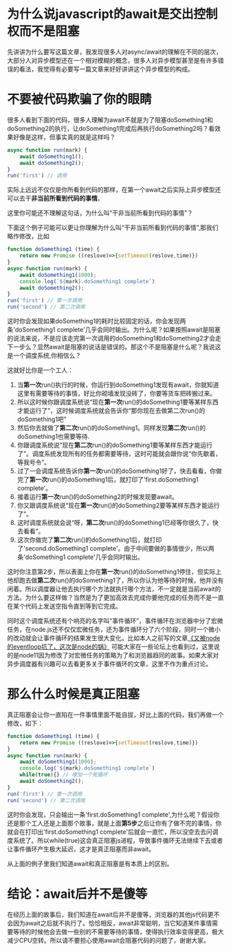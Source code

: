 # 为什么说javascript的await是交出控制权而不是阻塞
先讲讲为什么要写这篇文章，我发现很多人对async/await的理解在不同的层次，大部分人对异步模型还在一个相对模糊的概念，很多人对异步模型甚至是有许多错误的看法，我觉得有必要写一篇文章来好好讲讲这个异步模型的构成。

# 不要被代码欺骗了你的眼睛
很多人看到下面的代码，很多人理解为await不就是为了阻塞doSomething1和doSomething2的执行，让doSomething1完成后再执行doSomething2吗？看效果好像是这样，但事实真的就是这样吗？
```js
async function run(mark) {
    await doSomething1();
    await doSomething2();
}
run('first') // 调用
```
实际上远远不仅仅是你所看到代码的那样，在第一个await之后实际上异步模型还可以去干**非当前所看到代码的事情**。

这里你可能还不理解这句话，为什么叫“干非当前所看到代码的事情”？

下面这个例子可能可以更让你理解为什么叫“干非当前所看到代码的事情”,那我们略作修改，比如
```js
function doSomething1 (time) {
    return new Promise ((reslove)=>{setTimeout(reslove,time)})
}
async function run(mark) {
    await doSomething1(1000);
    console.log(`${mark}.doSomething1 complete`)
    await doSomething2();
}
run('first') // 第一次调用
run('second') // 第二次调用
```
这时你会发现如果doSomething1的耗时比较固定的话，你会发现两条'doSomething1 complete'几乎会同时输出。为什么呢？如果按照await是阻塞的说法来说，不是应该走完第一次调用的doSomething1和doSomething2才会走下一步么？显然await是阻塞的说话是错误的。那这个不是阻塞是什么呢？我说这是一个调度系统,你相信么？

这就好比你是一个工人：
1. 当**第一次**run()执行的时候，你运行到doSomething1发现有await，你就知道这里有需要等待的事情，好比你砌墙发现没砖了，你要等货车把砖搬过来。
2. 所以这时候你跟调度系统说“现在**第一次**run()的doSomething1要等某样东西才能运行了”，这时候调度系统就会告诉你“那你现在去做第二次run()的doSomething1吧”
3. 然后你去就做了**第二次**run()的doSomething1。同样发现**第二次**run()的doSomething1也需要等待.
4. 你跟调度系统说“现在**第二次**run()的doSomething1要等某样东西才能运行了”。调度系统发现所有的任务都需要等待，这时可能就会跟你说“你先歇着，等我号令”。
5. 过了一会调度系统告诉你**第一次**run()的doSomething1好了，快去看看，你做完了**第一次**run()的doSomething1后，就打印了'first.doSomething1 complete'。
6. 接着运行**第一次**run()的doSomething2的时候发现要await。
7. 你又跟调度系统说“现在**第一次**run()的doSomething2要等某样东西才能运行了”。
8. 这时调度系统就会说“呀，**第二次**run()的doSomething1已经等你很久了，快去看看”。
9. 这次你做完了**第二次**run()的doSomething1后，就打印了'second.doSomething1 complete'。由于中间要做的事情很少，所以两条'doSomething1 complete'几乎会同时输出。


这时你注意第2步，所以表面上你在**第一次**run()的doSomething1停住，但实际上他却跑去做**第二次**run()的doSomething1了，所以你认为他等待的时候，他并没有闲着。所以调度器让他去执行哪个方法就执行哪个方法，不一定就是当前await的方法。为什么要这样做？当然是为了更加高效去完成你要他完成的任务而不是一直在某个代码上发送空指令直到等到它完成。

同时这个调度系统还有个响亮的名字叫“事件循环”，事件循环在浏览器中分了宏微任务，在node.js还不仅仅宏微任务，还为事件循环分了六个阶段，同时一个微小的改动就会让事件循环的结果发生很大变化。比如本人之前写的文章[《又被node的eventloop坑了，这次是node的锅》](https://github.com/zy445566/myBlog/blob/master/20190115node/20190115eventloop/README.md) 可能大家在一些论坛上也看到过，这里说的是node11因为修改了对宏微任务的策略为了和浏览器趋同的故事。如果大家对异步调度器有兴趣可以去看更多关于事件循环的文章，这里不作为重点讨论。

# 那么什么时候是真正阻塞
真正阻塞会让你一直陷在一件事情里面不能自拔，好比上面的代码，我们再做一个修改，如下：
```js
function doSomething1 (time) {
    return new Promise ((reslove)=>{setTimeout(reslove,time)})
}
async function run(mark) {
    await doSomething1(1000);
    console.log(`${mark}.doSomething1 complete`)
    while(true){} // 增加一个死循环
    await doSomething2();
}
run('first') // 第一次调用
run('second') // 第二次调用
```
这时你会发现，只会输出一条'first.doSomething1 complete',为什么呢？假设你还是那个工人还是上面那个故事，就是上面**第5步**之后让你有了做不完的事情，你就会在打印出'first.doSomething1 complete'后就会一直忙，所以没空去去问调度系统了。所以while(true)这会真正阻塞js进程，导致事件循环无法继续下去或者让事件循环产生极大延迟，这才是真正阻塞而非await。

从上面的例子里我们知道await和真正阻塞是有本质上的区别。

# 结论：await后并不是傻等
在经历上面的故事后，我们知道在await后并不是傻等，浏览器的其他js代码更不会因为await之后就不执行了。恰恰相反，await非常聪明，当它知道某件事情需要等待的时候他会去做一些别的不需要等待的事情，使得执行效率变得更高，极大减少CPU空转。所以请不要担心使用await会阻塞代码的问题了，谢谢大家。

